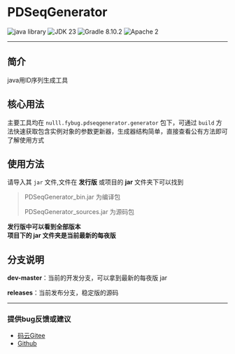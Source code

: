 # PDSeqGenerator

![java library](https://img.shields.io/badge/type-Libary-gr.svg "type")
![JDK 23](https://img.shields.io/badge/JDK-23-green.svg "SDK")
![Gradle 8.10.2](https://img.shields.io/badge/Gradle-8.10.2-04303b.svg "tool")
![Apache 2](https://img.shields.io/badge/license-Apache%202-blue.svg "License")

[//]: # (-- [Java Doc]&#40;https://apidoc.gitee.com/fybug/PDConcurrent&#41; --)

[//]: # (-- [项目主页]&#40;https://fybug.gitee.io/projectsby/PDConcurrent.html&#41; --)

-------------------------------------------------------------------------------

## 简介

java用ID序列生成工具

## 核心用法

主要工具均在 `nulll.fybug.pdseqgenerator.generator` 包下，可通过 `build` 方法快速获取包含实例对象的参数更新器，生成器结构简单，直接查看公有方法即可了解使用方式

## 使用方法

请导入其 `jar` 文件,文件在 **发行版** 或项目的 **jar** 文件夹下可以找到

> PDSeqGenerator_bin.jar 为编译包
>
> PDSeqGenerator_sources.jar 为源码包

**发行版中可以看到全部版本<br/>项目下的 jar 文件夹是当前最新的每夜版**

## 分支说明

**dev-master**：当前的开发分支，可以拿到最新的每夜版 jar

**releases**：当前发布分支，稳定版的源码

-------------------------------------------------------------------------------

### 提供bug反馈或建议

- [码云Gitee](https://gitee.com/PatternDirClean/PDConcurrent/issues)
- [Github](https://github.com/PatternDirClean/PDConcurrent/issues)